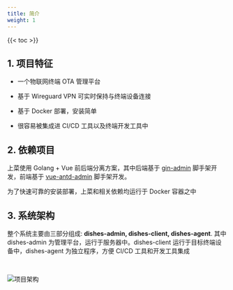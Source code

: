 ```yaml
---
title: 简介
weight: 1
---
```


{{< toc >}}

## 1. 项目特征

- 一个物联网终端 OTA 管理平台

- 基于 Wireguard VPN 可实时保持与终端设备连接
- 基于 Docker 部署，安装简单
- 很容易被集成进 CI/CD 工具以及终端开发工具中

## 2. 依赖项目
上菜使用 Golang + Vue 前后端分离方案，其中后端基于 [gin-admin](https://github.com/LyricTian/gin-admin) 脚手架开发，前端基于 [vue-antd-admin](https://github.com/iczer/vue-antd-admin) 脚手架开发。

为了快速可靠的安装部署，上菜和相关依赖均运行于 Docker 容器之中

## 3. 系统架构

整个系统主要由三部分组成: **dishes-admin, dishes-client, dishes-agent**. 其中 dishes-admin 为管理平台，运行于服务器中。dishes-client 运行于目标终端设备中，dishes-agent 为独立程序，方便 CI/CD 工具和开发工具集成

<br>

![项目架构](/dishes-docs/images/dishes.png)